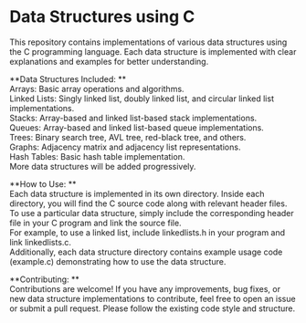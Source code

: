 # Data Structures using C  <br>
This repository contains implementations of various data structures using the C programming language. Each data structure is implemented with clear explanations and examples for better understanding.  <br>

**Data Structures Included: ** <br>
Arrays: Basic array operations and algorithms. <br>
Linked Lists: Singly linked list, doubly linked list, and circular linked list implementations. <br>
Stacks: Array-based and linked list-based stack implementations. <br>
Queues: Array-based and linked list-based queue implementations. <br>
Trees: Binary search tree, AVL tree, red-black tree, and others. <br>
Graphs: Adjacency matrix and adjacency list representations. <br>
Hash Tables: Basic hash table implementation. <br>
More data structures will be added progressively. <br>

**How to Use: **  <br>
Each data structure is implemented in its own directory. Inside each directory, you will find the C source code along with relevant header files. To use a particular data structure, simply include the corresponding header file in your C program and link the source file.  <br>
For example, to use a linked list, include linkedlists.h in your program and link linkedlists.c.  <br>
Additionally, each data structure directory contains example usage code (example.c) demonstrating how to use the data structure.  <br>

**Contributing: ** <br>
Contributions are welcome! If you have any improvements, bug fixes, or new data structure implementations to contribute, feel free to open an issue or submit a pull request. Please follow the existing code style and structure. <br>
